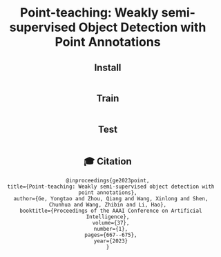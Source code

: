
<div align="center">
<h1>
Point-teaching: Weakly semi-supervised Object Detection with Point Annotations
</h1>

## Install
```

```

## Train
```

```

## Test
```

```

## 🎓 Citation
```
@inproceedings{ge2023point,
  title={Point-teaching: Weakly semi-supervised object detection with point annotations},
  author={Ge, Yongtao and Zhou, Qiang and Wang, Xinlong and Shen, Chunhua and Wang, Zhibin and Li, Hao},
  booktitle={Proceedings of the AAAI Conference on Artificial Intelligence},
  volume={37},
  number={1},
  pages={667--675},
  year={2023}
}
```